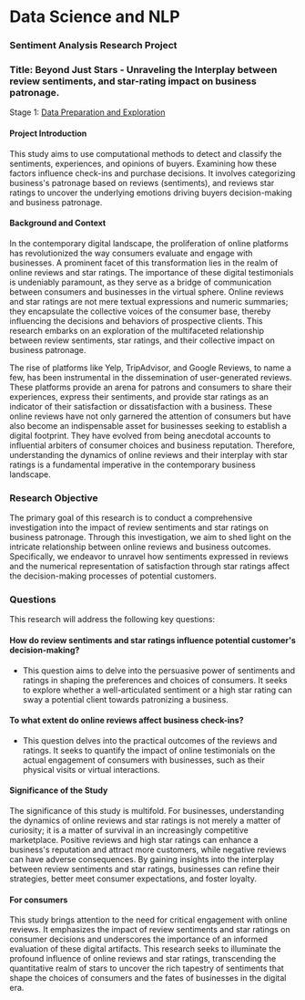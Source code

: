 # Data Science and NLP 
### Sentiment Analysis Research Project

### Title: Beyond Just Stars - Unraveling the Interplay between review sentiments, and star-rating impact on business patronage.
Stage 1: <a href="https://github.com/RaphRivers/portfolio/blob/dfdcbc1b124a6255d4b10bf5965ef8f4e209a7af/.ipynb_checkpoints/Data%20Exploration%2C%20Collection%20and%20Preparation-checkpoint.ipynb"> Data Preparation and Exploration </a>

#### Project Introduction
This study aims to use computational methods to detect and classify the sentiments, experiences, and opinions of buyers. Examining how these factors influence check-ins and purchase decisions. It involves categorizing business's patronage based on reviews (sentiments), and reviews star ratings to uncover the underlying emotions driving buyers decision-making and business patronage.

#### Background and Context
In the contemporary digital landscape, the proliferation of online platforms has revolutionized the way consumers evaluate and engage with businesses. A prominent facet of this transformation lies in the realm of online reviews and star ratings. The importance of these digital testimonials is undeniably paramount, as they serve as a bridge of communication between consumers and businesses in the virtual sphere. Online reviews and star ratings are not mere textual expressions and numeric summaries; they encapsulate the collective voices of the consumer base, thereby influencing the decisions and behaviors of prospective clients. This research embarks on an exploration of the multifaceted relationship between review sentiments, star ratings, and their collective impact on business patronage.

The rise of platforms like Yelp, TripAdvisor, and Google Reviews, to name a few, has been instrumental in the dissemination of user-generated reviews. These platforms provide an arena for patrons and consumers to share their experiences, express their sentiments, and provide star ratings as an indicator of their satisfaction or dissatisfaction with a business. These online reviews have not only garnered the attention of consumers but have also become an indispensable asset for businesses seeking to establish a digital footprint. They have evolved from being anecdotal accounts to influential arbiters of consumer choices and business reputation. Therefore, understanding the dynamics of online reviews and their interplay with star ratings is a fundamental imperative in the contemporary business landscape.

### Research Objective
The primary goal of this research is to conduct a comprehensive investigation into the impact of review sentiments and star ratings on business patronage. Through this investigation, we aim to shed light on the intricate relationship between online reviews and business outcomes. Specifically, we endeavor to unravel how sentiments expressed in reviews and the numerical representation of satisfaction through star ratings affect the decision-making processes of potential customers.

### Questions
This research will address the following key questions:

#### How do review sentiments and star ratings influence potential customer's decision-making? 
- This question aims to delve into the persuasive power of sentiments and ratings in shaping the preferences and choices of consumers. It seeks to explore whether a well-articulated sentiment or a high star rating can sway a potential client towards patronizing a business.

#### To what extent do online reviews affect business check-ins? 
- This question delves into the practical outcomes of the reviews and ratings. It seeks to quantify the impact of online testimonials on the actual engagement of consumers with businesses, such as their physical visits or virtual interactions.

#### Significance of the Study
The significance of this study is multifold. For businesses, understanding the dynamics of online reviews and star ratings is not merely a matter of curiosity; it is a matter of survival in an increasingly competitive marketplace. Positive reviews and high star ratings can enhance a business's reputation and attract more customers, while negative reviews can have adverse consequences. By gaining insights into the interplay between review sentiments and star ratings, businesses can refine their strategies, better meet consumer expectations, and foster loyalty.

#### For consumers
This study brings attention to the need for critical engagement with online reviews. It emphasizes the impact of review sentiments and star ratings on consumer decisions and underscores the importance of an informed evaluation of these digital artifacts. This research seeks to illuminate the profound influence of online reviews and star ratings, transcending the quantitative realm of stars to uncover the rich tapestry of sentiments that shape the choices of consumers and the fates of businesses in the digital era.
